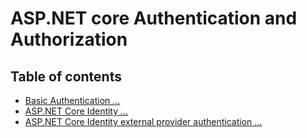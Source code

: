 # ASP.NET core Authentication and Authorization

## Table of contents

- [Basic Authentication ...](./basic_auth.md)
- [ASP.NET Core Identity ...](./identity_auth.md)
- [ASP.NET Core Identity external provider authentication ...](./identity_auth_external.md)
